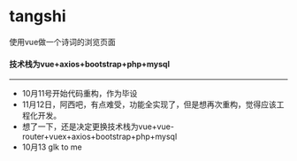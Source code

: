 # tangshi
使用vue做一个诗词的浏览页面
#### 技术栈为vue+axios+bootstrap+php+mysql
--- 
- 10月11号开始代码重构，作为毕设
- 11月12日，阿西吧，有点难受，功能全实现了，但是想再次重构，觉得应该工程化开发。
- 想了一下，还是决定更换技术栈为vue+vue-router+vuex+axios+bootstrap+php+mysql
- 10月13 glk to me